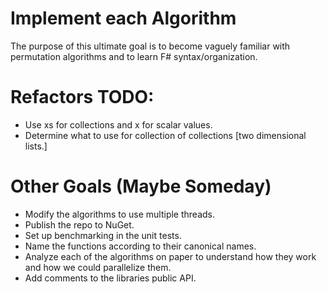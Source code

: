 
# Implement each Algorithm

The purpose of this ultimate goal is to become vaguely familiar with permutation algorithms and to learn F# syntax/organization.

# Refactors TODO:

* Use xs for collections and x for scalar values.
* Determine what to use for collection of collections [two dimensional lists.]

# Other Goals (Maybe Someday)

* Modify the algorithms to use multiple threads. 
* Publish the repo to NuGet.
* Set up benchmarking in the unit tests.
* Name the functions according to their canonical names.
* Analyze each of the algorithms on paper to understand how they work and how we could parallelize them.
* Add comments to the libraries public API.

